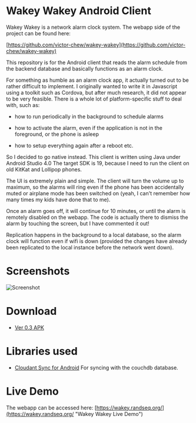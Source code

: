 # Wakey Wakey Android Client

Wakey Wakey is a network alarm clock system. The webapp side of the project can be found here:

[https://github.com/victor-chew/wakey-wakey](https://github.com/victor-chew/wakey-wakey)

This repository is for the Android client that reads the alarm schedule from the backend database and basically functions as an alarm clock.

For something as humble as an  alarm clock app, it actually turned out to be rather difficult to implement. I originally wanted to write it in Javascript using a toolkit such as Cordova, but after much research, it did not appear to be very feasible. There is a whole lot of platform-specific stuff to deal with, such as:

* how to run periodically in the background to schedule alarms

* how to activate the alarm, even if the application is not in the foreground, or the phone is asleep

* how to setup everything again after a reboot etc.

So I decided to go native instead. This client is written using Java under Android Studio 4.0 The target SDK is 19, because I need to run the client on old KitKat and Lollipop phones.

The UI is extremely plain and simple. The client will turn the volume up to maximum, so the alarms will ring even if the phone has been accidentally muted or airplane mode has been switched on (yeah, I can't remember how many times my kids have done that to me). 

Once an alarm goes off, it will continue for 10 minutes, or until the alarm is remotely disabled on the webapp. The code is actually there to dismiss the alarm by touching the screen, but I have commented it out!

Replication happens in the background to a local database, so the alarm clock will function even if wifi is down (provided the changes have already been replicated to the local instance before the network went down).

# Screenshots
![Screenshot](https://wakey.randseq.org/screenshots/screenshot03.png "Screenshot 1")

# Download
* [Ver 0.3 APK](https://wakey.randseq.org/android/wakeywakey-0.3.apk)

# Libraries used
* [Cloudant Sync for Android](https://github.com/cloudant/sync-android) For syncing with the couchdb database.

# Live Demo
The webapp can be accessed here:
[https://wakey.randseq.org/](https://wakey.randseq.org/ "Wakey Wakey Live Demo")
